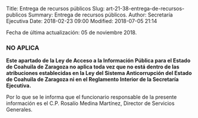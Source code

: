 Title: Entrega de recursos públicos
Slug: art-21-38-entrega-de-recursos-publicos
Summary: Entrega de recursos públicos.
Author: Secretaría Ejecutiva
Date: 2018-02-23 09:00
Modified: 2018-07-05 21:14


Fecha de última actualización: 05 de noviembre 2018.

### NO APLICA

**Este apartado de la Ley de Acceso a la Información Pública para el
Estado de Coahuila de Zaragoza no aplica toda vez que no está dentro
de las atribuciones establecidas en la Ley del Sistema Anticorrupción
del Estado de Coahuila de Zaragoza ni en el Reglamento Interior de la
Secretaría Ejecutiva.**

Por lo que se le informa que el funcionario responsable de la presente
información es el C.P. Rosalío Medina Martínez, Director de Servicios
Generales.
